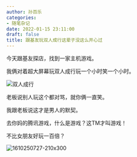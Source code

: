 ```yaml
---
author: 孙百乐
categories:
- 随笔杂记
date: 2022-01-15 23:11:00
draft: false
title: 跟基友玩双人成行这辈子没这么开心过
---
```


今天跟基友探店，找到一家主机游戏。

我俩对着超大屏幕玩双人成行玩一个小时笑一个小时。

![双人成行](https://cdn.jsdelivr.net/gh/aiupc/drawingbed/img/%E5%8F%8C%E4%BA%BA%E6%88%90%E8%A1%8C.jpeg)

老板说别人玩这个都对骂，就你俩一直笑。

我跟老板说这才是男人的默契。

去你妈的腾讯游戏，什么是游戏？这TM才叫游戏！

不比女朋友好玩一百倍？

![1610250727-210x300](https://cdn.jsdelivr.net/gh/aiupc/drawingbed/img/1610250727-210x300.jpeg)